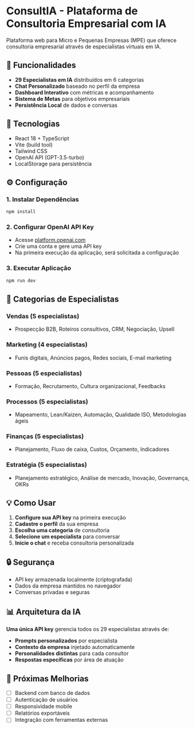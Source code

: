 # ConsultIA - Plataforma de Consultoria Empresarial com IA

Plataforma web para Micro e Pequenas Empresas (MPE) que oferece consultoria empresarial através de especialistas virtuais em IA.

## 🚀 Funcionalidades

- **29 Especialistas em IA** distribuídos em 6 categorias
- **Chat Personalizado** baseado no perfil da empresa
- **Dashboard Interativo** com métricas e acompanhamento
- **Sistema de Metas** para objetivos empresariais
- **Persistência Local** de dados e conversas

## 🔧 Tecnologias

- React 18 + TypeScript
- Vite (build tool)
- Tailwind CSS
- OpenAI API (GPT-3.5-turbo)
- LocalStorage para persistência

## ⚙️ Configuração

### 1. Instalar Dependências
```bash
npm install
```

### 2. Configurar OpenAI API Key
- Acesse [platform.openai.com](https://platform.openai.com)
- Crie uma conta e gere uma API key
- Na primeira execução da aplicação, será solicitada a configuração

### 3. Executar Aplicação
```bash
npm run dev
```

## 🎯 Categorias de Especialistas

### Vendas (5 especialistas)
- Prospecção B2B, Roteiros consultivos, CRM, Negociação, Upsell

### Marketing (4 especialistas)  
- Funis digitais, Anúncios pagos, Redes sociais, E-mail marketing

### Pessoas (5 especialistas)
- Formação, Recrutamento, Cultura organizacional, Feedbacks

### Processos (5 especialistas)
- Mapeamento, Lean/Kaizen, Automação, Qualidade ISO, Metodologias ágeis

### Finanças (5 especialistas)
- Planejamento, Fluxo de caixa, Custos, Orçamento, Indicadores

### Estratégia (5 especialistas)
- Planejamento estratégico, Análise de mercado, Inovação, Governança, OKRs

## 💡 Como Usar

1. **Configure sua API key** na primeira execução
2. **Cadastre o perfil** da sua empresa
3. **Escolha uma categoria** de consultoria
4. **Selecione um especialista** para conversar
5. **Inicie o chat** e receba consultoria personalizada

## 🔒 Segurança

- API key armazenada localmente (criptografada)
- Dados da empresa mantidos no navegador
- Conversas privadas e seguras

## 📊 Arquitetura da IA

**Uma única API key** gerencia todos os 29 especialistas através de:
- **Prompts personalizados** por especialista
- **Contexto da empresa** injetado automaticamente
- **Personalidades distintas** para cada consultor
- **Respostas específicas** por área de atuação

## 🚀 Próximas Melhorias

- [ ] Backend com banco de dados
- [ ] Autenticação de usuários
- [ ] Responsividade mobile
- [ ] Relatórios exportáveis
- [ ] Integração com ferramentas externas
